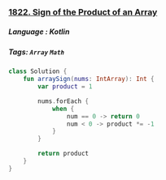 ### [1822. Sign of the Product of an Array](https://leetcode.com/problems/sign-of-the-product-of-an-array/)

##### Language : Kotlin

##### Tags: `Array` `Math`

```kotlin
class Solution {
    fun arraySign(nums: IntArray): Int {
        var product = 1

        nums.forEach {
            when {
                num == 0 -> return 0
                num < 0 -> product *= -1
            }
        }

        return product
    }
}
```


